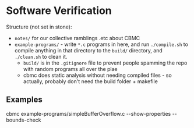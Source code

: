 # Software Verification

Structure (not set in stone):
* `notes/` for our collective ramblings .etc about CBMC
* `example-programs/` - write `*.c` programs in here, and run `./compile.sh` to compile anything in that directory to the `build/` directory, and `./clean.sh` to clean it.
  * `build/` is in the `.gitignore` file to prevent people spamming the repo with random programs all over the plae
  * cbmc does static analysis without needing compiled files - so actually, probably don't need the build folder + makefile

## Examples
cbmc example-programs/simpleBufferOverflow.c --show-properties --bounds-check
